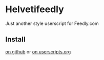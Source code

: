 # Helvetifeedly

Just another style userscript for Feedly.com

## Install

[on github](https://github.com/mescoda/Helvetifeedly/raw/master/Helvetifeedly.user.js) or [on userscripts.org](http://userscripts.org/scripts/show/172571)
